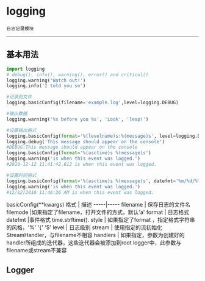 ﻿# logging
    日志记录模块
---
## 基本用法

```python
import logging
# debug(), info(), warning(), error() and critical()
logging.warning('Watch out!')
logging.info('I told you so')

#记录到文件
logging.basicConfig(filename='example.log',level=logging.DEBUG)

#输出数据
logging.warning('%s before you %s', 'Look', 'leap!')

#设置输出格式
logging.basicConfig(format='%(levelname)s:%(message)s', level=logging.DEBUG)
logging.debug('This message should appear on the console')
#DEBUG:This message should appear on the console
logging.basicConfig(format='%(asctime)s %(message)s')
logging.warning('is when this event was logged.')
#2010-12-12 11:41:42,612 is when this event was logged.

#设置时间格式
logging.basicConfig(format='%(asctime)s %(message)s', datefmt='%m/%d/%Y %I:%M:%S %p')
logging.warning('is when this event was logged.')
#12/12/2010 11:46:36 AM is when this event was logged.
```

basicConfig(**kwargs)
格式 | 描述
-----|-----
filename | 保存日志的文件名
filemode |如果指定了filename，打开文件的方式，默认'a'
format | 日志格式
datefmt |事件格式 time.strftime().
style | 如果指定了format ，指定格式字符串的风格，'%' '{' '$'
level | 日志级别
stream | 使用指定的流初始化StreamHandler，与filename不相容
handlers | 如果指定，参数为创建好的handler所组成的迭代器，这些迭代器会被添加到root logger中，此参数与filename或stream不兼容

## Logger













